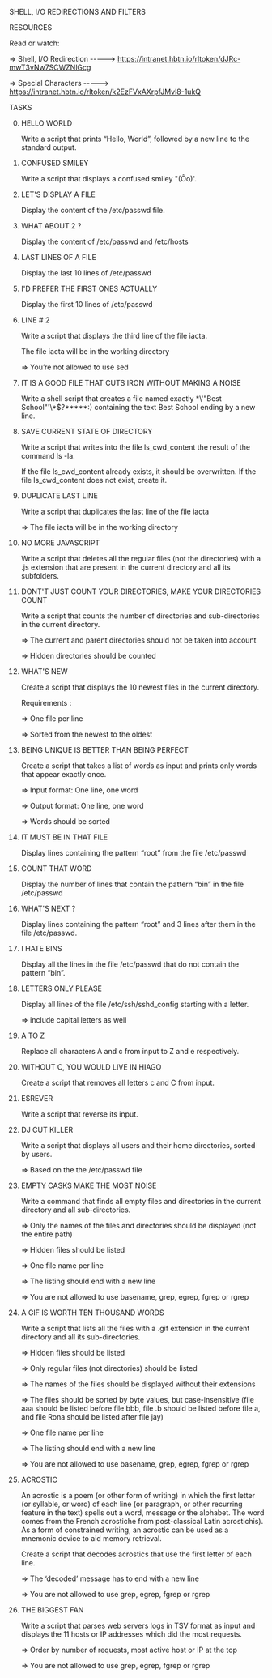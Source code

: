 SHELL, I/O REDIRECTIONS AND FILTERS


RESOURCES

Read or watch:

   => Shell, I/O Redirection  -----> https://intranet.hbtn.io/rltoken/dJRc-mwT3vNw7SCWZNlGcg

   => Special Characters      -----> https://intranet.hbtn.io/rltoken/k2EzFVxAXrpfJMvl8-1ukQ


TASKS

0. HELLO WORLD

   Write a script that prints “Hello, World”, followed by a new line to the standard output.


1. CONFUSED SMILEY

   Write a script that displays a confused smiley "(Ôo)'.


2. LET'S DISPLAY A FILE

   Display the content of the /etc/passwd file.


3. WHAT ABOUT 2 ?

   Display the content of /etc/passwd and /etc/hosts


4. LAST LINES OF A FILE

   Display the last 10 lines of /etc/passwd


5. I'D PREFER THE FIRST ONES ACTUALLY

   Display the first 10 lines of /etc/passwd


6. LINE # 2

   Write a script that displays the third line of the file iacta.

   The file iacta will be in the working directory

      => You’re not allowed to use sed


7. IT IS A GOOD FILE THAT CUTS IRON WITHOUT MAKING A NOISE

   Write a shell script that creates a file named exactly \*\\'"Best School"\'\\*$\?\*\*\*\*\*:) containing the text Best School ending by a new line.


8. SAVE CURRENT STATE OF DIRECTORY

   Write a script that writes into the file ls_cwd_content the result of the command ls -la. 

   If the file ls_cwd_content already exists, it should be overwritten. If the file ls_cwd_content does not exist, create it.


9. DUPLICATE LAST LINE

   Write a script that duplicates the last line of the file iacta

      => The file iacta will be in the working directory


10. NO MORE JAVASCRIPT

    Write a script that deletes all the regular files (not the directories) with a .js extension that are present in the current directory and all its subfolders.


11. DONT'T JUST COUNT YOUR DIRECTORIES, MAKE YOUR DIRECTORIES COUNT

    Write a script that counts the number of directories and sub-directories in the current directory.

       => The current and parent directories should not be taken into account

       => Hidden directories should be counted


12. WHAT'S NEW

    Create a script that displays the 10 newest files in the current directory.

    Requirements :

       => One file per line

       => Sorted from the newest to the oldest


13. BEING UNIQUE IS BETTER THAN BEING PERFECT

    Create a script that takes a list of words as input and prints only words that appear exactly once.

       => Input format: One line, one word

       => Output format: One line, one word

       => Words should be sorted


14. IT MUST BE IN THAT FILE

    Display lines containing the pattern “root” from the file /etc/passwd


15. COUNT THAT WORD

    Display the number of lines that contain the pattern “bin” in the file /etc/passwd


16. WHAT'S NEXT ?

    Display lines containing the pattern “root” and 3 lines after them in the file /etc/passwd.


17. I HATE BINS

    Display all the lines in the file /etc/passwd that do not contain the pattern “bin”.


18. LETTERS ONLY PLEASE

    Display all lines of the file /etc/ssh/sshd_config starting with a letter.

       => include capital letters as well


19. A TO Z

    Replace all characters A and c from input to Z and e respectively.


20. WITHOUT C, YOU WOULD LIVE IN HIAGO

    Create a script that removes all letters c and C from input.


21. ESREVER

    Write a script that reverse its input.


22. DJ CUT KILLER

    Write a script that displays all users and their home directories, sorted by users.

       => Based on the the /etc/passwd file


23. EMPTY CASKS MAKE THE MOST NOISE

    Write a command that finds all empty files and directories in the current directory and all sub-directories.

       => Only the names of the files and directories should be displayed (not the entire path)

       => Hidden files should be listed

       => One file name per line

       => The listing should end with a new line

       => You are not allowed to use basename, grep, egrep, fgrep or rgrep


24. A GIF IS WORTH TEN THOUSAND WORDS

    Write a script that lists all the files with a .gif extension in the current directory and all its sub-directories.

       => Hidden files should be listed
       
       => Only regular files (not directories) should be listed

       => The names of the files should be displayed without their extensions

       => The files should be sorted by byte values, but case-insensitive (file aaa should be listed before file bbb, file .b should be listed before file a, and file Rona should be listed after file jay)

       => One file name per line

       => The listing should end with a new line

       => You are not allowed to use basename, grep, egrep, fgrep or rgrep


25. ACROSTIC

    An acrostic is a poem (or other form of writing) in which the first letter (or syllable, or word) of each line (or paragraph, or other recurring feature in the text) spells out a word, message or the alphabet. The word comes from the French acrostiche from post-classical Latin acrostichis). As a form of constrained writing, an acrostic can be used as a mnemonic device to aid memory retrieval.

    Create a script that decodes acrostics that use the first letter of each line.

       => The ‘decoded’ message has to end with a new line

       => You are not allowed to use grep, egrep, fgrep or rgrep


26. THE BIGGEST FAN

    Write a script that parses web servers logs in TSV format as input and displays the 11 hosts or IP addresses which did the most requests.

       => Order by number of requests, most active host or IP at the top

       => You are not allowed to use grep, egrep, fgrep or rgrep


